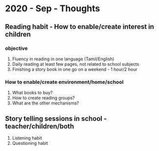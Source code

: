 # 2020 - Sep - Thoughts

## Reading habit - How to enable/create interest in children

### objective

1. Fluency in reading in one language (Tamil/English)
2. Daily reading at least few pages, not related to school subjects
3. Finishing a story book in one go on a weekend - 1 hour/2 hour

### How to enable/create environment/home/school

1. What books to buy?
2. How to create reading groups?
3. What are the other mechanisms?


## Story telling sessions in school - teacher/children/both

1. Listening habit
2. Questioning habit
